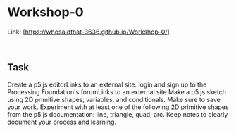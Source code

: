 # Workshop-0

Link: [https://whosaidthat-3636.github.io/Workshop-0/]

<br>

## Task
  Create a p5.js editorLinks to an external site. login and sign up to the Processing Foundation's forumLinks to an external site
  Make a p5.js sketch using 2D primitive shapes, variables, and conditionals. Make sure to save your work.
  Experiment with at least one of the following 2D primitive shapes from the p5.js documentation: line, triangle, quad, arc.
  Keep notes to clearly document your process and learning.
